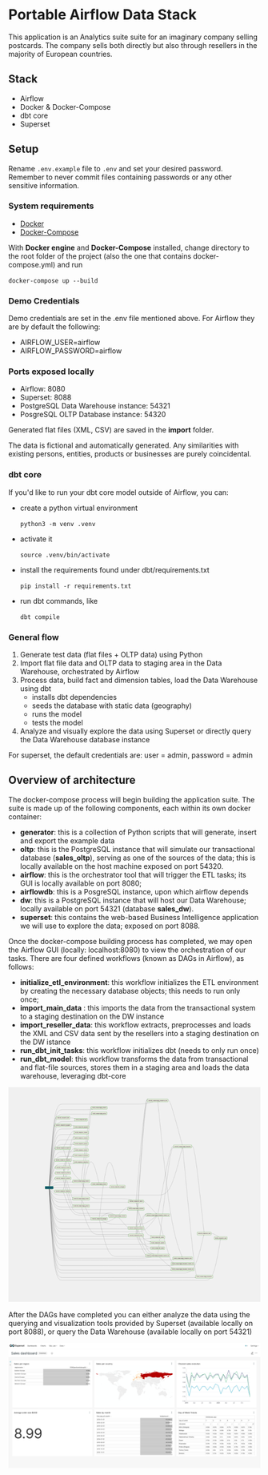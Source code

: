 # Portable Airflow Data Stack

This application is an Analytics suite suite for an imaginary company selling postcards. The company sells both directly but also through resellers in the majority of European countries.

## Stack

- Airflow
- Docker & Docker-Compose
- dbt core
- Superset


## Setup

Rename `.env.example` file to `.env` and set your desired password. Remember to never commit files containing passwords or any other sensitive information.

### System requirements
* [Docker](https://docs.docker.com/engine/install/)
* [Docker-Compose](https://docs.docker.com/compose/install/)

With **Docker engine** and **Docker-Compose** installed, change directory to the root folder of the project (also the one that contains docker-compose.yml) and run

`
docker-compose up --build
`

### Demo Credentials

Demo credentials are set in the .env file mentioned above. For Airflow they are by default the following:

* AIRFLOW_USER=airflow
* AIRFLOW_PASSWORD=airflow

### Ports exposed locally
* Airflow: 8080
* Superset: 8088
* PostgreSQL Data Warehouse instance: 54321
* PosgreSQL OLTP Database instance: 54320

Generated flat files (XML, CSV) are saved in the **import** folder.

The data is fictional and automatically generated. Any similarities with existing persons, entities, products or businesses are purely coincidental.

### dbt core

If you'd like to run your dbt core model outside of Airflow, you can:

- create a python virtual environment

    `python3 -m venv .venv`

- activate it 

    `source .venv/bin/activate`

- install the requirements found under dbt/requirements.txt

    `pip install -r requirements.txt`

- run dbt commands, like

    `dbt compile`

### General flow

1. Generate test data (flat files + OLTP data) using Python
2. Import flat file data and OLTP data to staging area in the Data Warehouse, orchestrated by Airflow
3. Process data, build fact and dimension tables, load the Data Warehouse using dbt
    - installs dbt dependencies
    - seeds the database with static data (geography)
    - runs the model
    - tests the model
4. Analyze and visually explore the data using Superset or directly query the Data Warehouse database instance

For superset, the default credentials are: user = admin, password = admin


## Overview of architecture

The docker-compose process will begin building the application suite. The suite is made up of the following components, each within its own docker container:
* **generator**: this is a collection of Python scripts that will generate, insert and export the example data
* **oltp**: this is the PostgreSQL instance that will simulate our transactional database (**sales_oltp**), serving as one of the sources of the data; this is locally available on the host machine exposed on port 54320.
* **airflow**: this is the orchestrator tool that will trigger the ETL tasks; its GUI is locally available on port 8080; 
* **airflowdb**: this is a PosgreSQL instance, upon which airflow depends
* **dw**: this is a PostgreSQL instance that will host our Data Warehouse; locally available on port 54321 (database **sales_dw**).
* **superset**: this contains the web-based Business Intelligence application we will use to explore the data; exposed on port 8088.

Once the docker-compose building process has completed, we may open the Airflow GUI (locally: localhost:8080) to view the orchestration of our tasks. There are four defined workflows (known as DAGs in Airflow), as follows:
- **initialize_etl_environment**: this workflow initializes the ETL environment by creating the necessary database objects; this needs to run only once;
- **import_main_data** : this imports the data from the transactional system to a staging destination on the DW instance
- **import_reseller_data**: this workflow extracts, preprocesses and loads the XML and CSV data sent by the resellers into a staging destination on the DW istance
- **run_dbt_init_tasks**: this workflow initializes dbt (needs to only run once)
- **run_dbt_model**: this workflow transforms the data from transactional and flat-file sources, stores them in a staging area and loads the data warehouse, leveraging dbt-core




![Apache Airflow](resources/demo_airflow.png "Orchestration")


After the DAGs have completed you can either analyze the data using the querying and visualization tools provided by Superset (available locally on port 8088), or query the Data Warehouse (available locally on port 54321)

![Apache Superset](resources/demo_dashboard.png "Superset")

